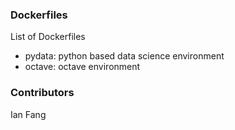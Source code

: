 ### Dockerfiles
List of Dockerfiles

- pydata: python based data science environment
- octave: octave environment

### Contributors
Ian Fang
